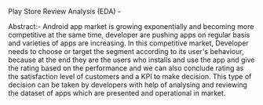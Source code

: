 Play Store Review Analysis (EDA) -

Abstract:- Android app market is growing exponentially and becoming more competitive at the same time, developer are pushing apps on regular basis and varieties of apps are increasing. In this competitive market, Developer needs to choose or target the segment according to its user's behaviour, because at the end they are the users who installs and use the app and give the rating based on the performance and we can also conclude rating as the satisfaction level of customers and a KPI to make decision. This type of decision can be taken by developers with help of analysing and reviewing the dataset of apps which are presented and operational in market.
